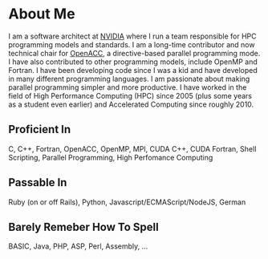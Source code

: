 <!--<p align="center"><img src="https://0.gravatar.com/avatar/836a39bf554a3249b310b318092a3b062d40780caec49b6d1a6134dfc4f0e31c?size=512" width="512" height="512" alt="Jeff Larkin Photo"/></p>-->

# About Me
I am a software architect at [NVIDIA](https://www.nvidia.com/) where I run a team responsible for HPC programming models and standards. I am a long-time contributor and now technical chair for [OpenACC](https://www.openacc.org/), a directive-based parallel programming mode. I have also contributed to other programming models, include OpenMP and Fortran. I have been developing code since I was a kid and have developed in many different programming languages. I am passionate about making parallel programming simpler and more productive. I have worked in the field of High Performance Computing (HPC) since 2005 (plus some years as a student even earlier) and Accelerated Computing since roughly 2010. 

## Proficient In
C, C++, Fortran, OpenACC, OpenMP, MPI, CUDA C++, CUDA Fortran, Shell Scripting, Parallel Programming, High Perfomance Computing

## Passable In
Ruby (on or off Rails), Python, Javascript/ECMAScript/NodeJS, German

## Barely Remeber How To Spell
BASIC, Java, PHP, ASP, Perl, Assembly, ...

<!--
**jefflarkin/jefflarkin** is a ✨ _special_ ✨ repository because its `README.md` (this file) appears on your GitHub profile.

Here are some ideas to get you started:

- 🔭 I’m currently working on ...
- 🌱 I’m currently learning ...
- 👯 I’m looking to collaborate on ...
- 🤔 I’m looking for help with ...
- 💬 Ask me about ...
- 📫 How to reach me: ...
- 😄 Pronouns: ...
- ⚡ Fun fact: ...
-->
